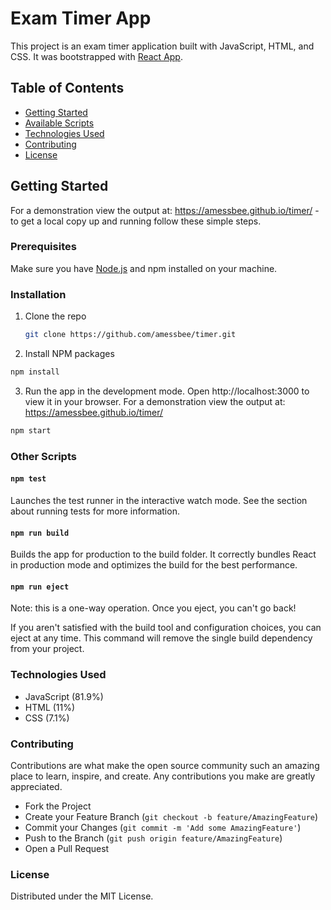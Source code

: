# Exam Timer App

This project is an exam timer application built with JavaScript, HTML, and CSS. It was bootstrapped with [React App](https://github.com/facebook/create-react-app).

## Table of Contents

- [Getting Started](#getting-started)
- [Available Scripts](#available-scripts)
- [Technologies Used](#technologies-used)
- [Contributing](#contributing)
- [License](#license)

## Getting Started

For a demonstration view the output at: https://amessbee.github.io/timer/ - to get a local copy up and running follow these simple steps.

### Prerequisites

Make sure you have [Node.js](https://nodejs.org/) and npm installed on your machine.

### Installation

1. Clone the repo
   ```sh
   git clone https://github.com/amessbee/timer.git
   ```
2. Install NPM packages
```sh
npm install
```
3. Run the app in the development mode. Open http://localhost:3000 to view it in your browser. For a demonstration view the output at: https://amessbee.github.io/timer/

```sh
npm start
```

### Other Scripts

#### `npm test`

Launches the test runner in the interactive watch mode.
See the section about running tests for more information.

#### `npm run build`

Builds the app for production to the build folder.
It correctly bundles React in production mode and optimizes the
build for the best performance.

#### `npm run eject`

Note: this is a one-way operation. Once you eject, you can't go back!

If you aren't satisfied with the build tool and configuration choices, you can eject at any time. This command will remove the single build dependency from your project.

### Technologies Used

- JavaScript (81.9%)
- HTML (11%)
- CSS (7.1%)

### Contributing

Contributions are what make the open source community such an amazing place to learn, inspire, and create. Any contributions you make are greatly appreciated.

- Fork the Project
- Create your Feature Branch (`git checkout -b feature/AmazingFeature`)
- Commit your Changes (`git commit -m 'Add some AmazingFeature'`)
- Push to the Branch (`git push origin feature/AmazingFeature`)
- Open a Pull Request

### License

Distributed under the MIT License.